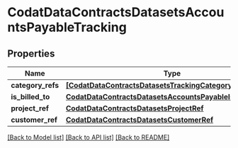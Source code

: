 # CodatDataContractsDatasetsAccountsPayableTracking


## Properties
Name | Type | Description | Notes
------------ | ------------- | ------------- | -------------
**category_refs** | [**[CodatDataContractsDatasetsTrackingCategoryRef]**](CodatDataContractsDatasetsTrackingCategoryRef.md) |  | 
**is_billed_to** | [**CodatDataContractsDatasetsAccountsPayableIsBilledToType**](CodatDataContractsDatasetsAccountsPayableIsBilledToType.md) |  | 
**project_ref** | [**CodatDataContractsDatasetsProjectRef**](CodatDataContractsDatasetsProjectRef.md) |  | [optional] 
**customer_ref** | [**CodatDataContractsDatasetsCustomerRef**](CodatDataContractsDatasetsCustomerRef.md) |  | [optional] 

[[Back to Model list]](../README.md#documentation-for-models) [[Back to API list]](../README.md#documentation-for-api-endpoints) [[Back to README]](../README.md)


